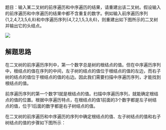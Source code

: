 题目：输入某二叉树的前序遍历和中序遍历的结果，请重建出该二叉树。假设输入的前序遍历和中序遍历的结果中都不含重复的数字。例如输入前序遍历序列{1,2,4,7,3,5,6,8}和中序遍历序列{4,7,2,1,5,3,8,6}，则重建出如下图所示的二叉树并输出它的头结点。



![](https://images0.cnblogs.com/blog2015/381412/201508/182347578161183.jpg)



## 解题思路

在二叉树的前序遍历序列中，第一个数字总是树的根结点的值。但在中序遍历序列中，根结点的值在序列的中间，左子树的结点的值位于根结点的值的左边，而右子树的结点的值位于根结点的值的右边。因此我们需要扫描中序遍历序列，才能找到根结点的值。

前序遍历序列的第一个数字1就是根结点的值。扫描中序遍历序列，就能确定根结点的值的位置。根据中序遍历特点，在根结点的值1前面的3个数字都是左子树结点的值，位于1后面的数字都是右子树结点的值。

在二叉树的前序遍历和中序遍历的序列中确定根结点的值、左子树结点的值和右子树结点的值的步骤如下图所示：
